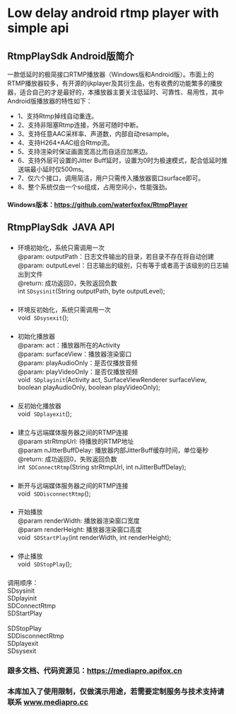 # Low delay android rtmp player with simple api 


## RtmpPlaySdk Android版简介
一款低延时的极简接口RTMP播放器（Windows版和Android版）。市面上的RTMP播放器较多，有开源的ijkplayer及其衍生品，也有收费的功能繁多的播放器，适合自己的才是最好的，本播放器主要关注低延时、可靠性、易用性，其中Android版播放器的特性如下：

* 1、支持Rtmp掉线自动重连。
* 2、支持非阻塞Rtmp连接，外层可随时中断。
* 3、支持任意AAC采样率、声道数，内部自动resample。
* 4、支持H264+AAC组合Rtmp流。
* 5、支持渲染时保证画面宽高比而自适应加黑边。
* 6、支持外层可设置的Jitter Buff延时，设置为0时为极速模式，配合低延时推送端最小延时仅500ms。
* 7、仅六个接口，调用简洁，用户只需传入播放器窗口surface即可。
* 8、整个系统仅由一个so组成，占用空间小，性能强劲。

#### Windows版本：https://github.com/waterfoxfox/RtmpPlayer

## RtmpPlaySdk  JAVA API

### 
* 环境初始化，系统只需调用一次<br>
@param: outputPath：日志文件输出的目录，若目录不存在将自动创建<br>
@param: outputLevel：日志输出的级别，只有等于或者高于该级别的日志输出到文件<br>
@return: 成功返回0，失败返回负数<br>
int  `SDsysinit`(String outputPath,  byte outputLevel);

### 
* 环境反初始化，系统只需调用一次<br>
void  `SDsysexit`();

### 
* 初始化播放器<br>
@param: act：播放器所在的Activity<br>
@param: surfaceView：播放器渲染窗口<br>
@param: playAudioOnly：是否仅播放音频<br>
@param: playVideoOnly：是否仅播放视频<br>
void  `SDplayinit`(Activity act, SurfaceViewRenderer surfaceView, boolean playAudioOnly, boolean playVideoOnly);

### 
* 反初始化播放器<br>
void  `SDplayexit`();

### 
* 建立与远端媒体服务器之间的RTMP连接<br>
@param strRtmpUrl: 待播放的RTMP地址<br>
@param nJitterBuffDelay: 播放器内部JitterBuff缓存时间，单位毫秒<br>
@return: 成功返回0，失败返回负数<br>
int  `SDConnectRtmp`(String strRtmpUrl, int nJitterBuffDelay);

### 
* 断开与远端媒体服务器之间的RTMP连接<br>
void  `SDDisconnectRtmp`();


### 
* 开始播放<br>
@param renderWidth: 播放器渲染窗口宽度<br>
@param renderHeight: 播放器渲染窗口高度<br>
void  `SDStartPlay`(int renderWidth, int renderHeight);

### 
* 停止播放<br>
void  `SDStopPlay`();

###
调用顺序：<br>
SDsysinit<br>
SDplayinit<br>
SDConnectRtmp<br>
SDStartPlay<br>
<br>
SDStopPlay<br>
SDDisconnectRtmp<br>
SDplayexit<br>
SDsysexit<br>


### 跟多文档、代码资源见：https://mediapro.apifox.cn
### 本库加入了使用限制，仅做演示用途，若需要定制服务与技术支持请联系 www.mediapro.cc
